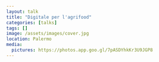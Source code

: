 ```yaml
---
layout: talk
title: "Digitale per l'agrifood"
categories: [talks]
tags: []
image: /assets/images/cover.jpg
location: Palermo
media:
  pictures: https://photos.app.goo.gl/7pASDYhkKr3U9JGP8
---
```


